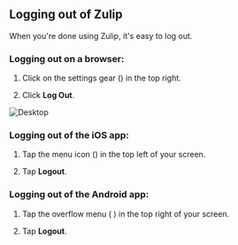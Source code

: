## Logging out of Zulip


When you're done using Zulip, it's easy to log out.


### Logging out on a browser:

1. Click on the settings gear (<i class="icon-vector-cog"></i>) in the top right.  

2. Click **Log Out**.

![Desktop](/static/images/help/desktop_settings_menu_logout_highlighted.png)



### Logging out of the iOS app:  

1. Tap the menu icon (<i class="icon-vector-reorder"></i>) in the top left of your screen.

2. Tap **Logout**.



### Logging out of the Android app:  

1. Tap the overflow menu ( <i class="icon-vector-ellipsis-vertical"></i> ) in the top right of your screen.

2. Tap **Logout**.
